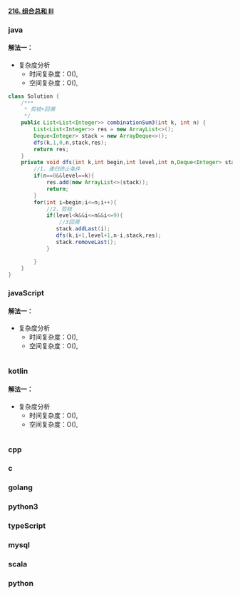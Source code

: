 #### [216. 组合总和 III](https://leetcode-cn.com/problems/combination-sum-iii/)

### java

#### 解法一：

-   复杂度分析
    -   时间复杂度：O(),
    -   空间复杂度：O(),

```java
class Solution {
    /***
     * 剪枝+回溯
     */
    public List<List<Integer>> combinationSum3(int k, int n) {
        List<List<Integer>> res = new ArrayList<>();
        Deque<Integer> stack = new ArrayDeque<>();
        dfs(k,1,0,n,stack,res);
        return res;
    }
    private void dfs(int k,int begin,int level,int n,Deque<Integer> stack,List<List<Integer>> res){
        //1、递归终止条件
        if(n==0&&level==k){
            res.add(new ArrayList<>(stack));
            return;
        }
        for(int i=begin;i<=n;i++){
            //2、剪枝
            if(level<k&&i<=n&&i<=9){
                //3回溯
               stack.addLast(i);
               dfs(k,i+1,level+1,n-i,stack,res);
               stack.removeLast();
            }

        }
    }
}
```

### javaScript

#### 解法一：

-   复杂度分析
    -   时间复杂度：O(),
    -   空间复杂度：O(),

```

```

### kotlin

#### 解法一：

-   复杂度分析
    -   时间复杂度：O(),
    -   空间复杂度：O(),

```

```

### cpp

### c

### golang

### python3

### typeScript

### mysql

### scala

### python
